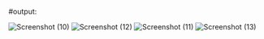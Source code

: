 #output: 

![Screenshot (10)](https://user-images.githubusercontent.com/62029214/212398218-0b864f2c-2924-41ed-be18-f5596d166de8.png)
![Screenshot (12)](https://user-images.githubusercontent.com/62029214/212398259-c57de135-313b-4eee-9b3b-045d5c48653f.png)
![Screenshot (11)](https://user-images.githubusercontent.com/62029214/212398281-d5635dca-d7eb-4bcd-a773-0afb424e3de0.png)
![Screenshot (13)](https://user-images.githubusercontent.com/62029214/212398293-91b8ec4f-302e-46d7-93b5-62f9c0f12cb4.png)
